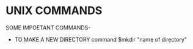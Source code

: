 # UNIX COMMANDS
SOME IMPOETANT COMMANDS- 
* TO MAKE A NEW DIRECTORY
 command $mkdir "name of directory"
